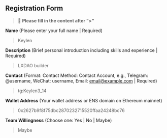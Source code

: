## Registration Form

> 📝 **Please fill in the content after ">"**

**Name** (Please enter your full name | Required)
>Keylen

**Description** (Brief personal introduction including skills and experience | Required)
>LXDAO builder

**Contact** (Format: Contact Method: Contact Account, e.g., Telegram: @username, WeChat: username, Email: email@example.com | Required)
>tg:Keylen3_14

**Wallet Address** (Your wallet address or ENS domain on Ethereum mainnet)
>0x2627b9f8f75dbc2870232715520ffaa24248bc76

**Team Willingness** (Choose one: Yes | No | Maybe)
>Maybe